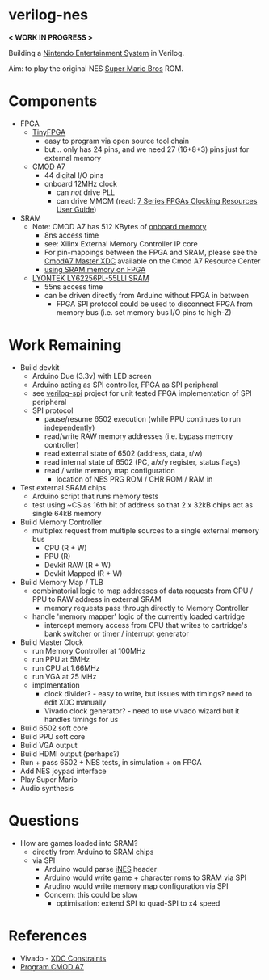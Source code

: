 # verilog-nes

**< WORK IN PROGRESS >**

Building a [Nintendo Entertainment System](https://en.wikipedia.org/wiki/Nintendo_Entertainment_System) in Verilog.

Aim: to play the original NES [Super Mario Bros](https://en.wikipedia.org/wiki/Super_Mario_Bros.) ROM.

# Components

- FPGA
  - [TinyFPGA](https://www.digikey.co.uk/catalog/en/partgroup/tinyfpga-bx-board/81752?utm_adgroup=General&utm_source=google&utm_medium=cpc&utm_campaign=Dynamic%20Search_EN_Product&utm_term=&productid=&gclid=Cj0KCQiAoab_BRCxARIsANMx4S4ueX8bpfZlRSGOc2a1DaLXHSEJ57sAfxrhEePddjsz5_TzLCkDxRgaAlBJEALw_wcB)
    - easy to program via open source tool chain
    - but .. only has 24 pins, and we need 27 (16+8+3) pins just for external memory
  - [CMOD A7](https://reference.digilentinc.com/reference/programmable-logic/cmod-a7/reference-manual)
    - 44 digital I/O pins
    - onboard 12MHz clock
      - can *not* drive PLL
      - can drive MMCM (read: [7 Series FPGAs Clocking Resources User Guide](https://www.xilinx.com/support/documentation/user_guides/ug472_7Series_Clocking.pdf))
- SRAM
  - Note: CMOD A7 has 512 KBytes of [onboard memory](http://www.issi.com/WW/pdf/61-64WV5128Axx-Bxx.pdf?_ga=2.108008578.1610916471.1609185004-1649949881.1605016660)
    - 8ns access time
    - see: Xilinx External Memory Controller IP core
    - For pin-mappings between the FPGA and SRAM, please see the [CmodA7 Master XDC](https://github.com/Digilent/digilent-xdc/blob/master/Cmod-A7-Master.xdc) available on the Cmod A7 Resource Center
    - [using SRAM memory on FPGA](https://www.hackster.io/salvador-canas/a-practical-introduction-to-sram-memories-using-an-fpga-i-3f3992?_ga=2.78132372.1610916471.1609185004-1649949881.1605016660)
  - [LYONTEK LY62256PL-55LLI SRAM](https://www.ebay.co.uk/itm/171951203027)
    - 55ns access time
    - can be driven directly from Arduino without FPGA in between
      - FPGA SPI protocol could be used to disconnect FPGA from memory bus (i.e. set memory bus I/O pins to high-Z)

# Work Remaining

- Build devkit
    - Arduino Due (3.3v) with LED screen
    - Arduino acting as SPI controller, FPGA as SPI peripheral
    - see [verilog-spi](https://github.com/JimKnowler/verilog-spi) project for unit tested FPGA implementation of SPI peripheral
    - SPI protocol
      - pause/resume 6502 execution (while PPU continues to run independently)
      - read/write RAW memory addresses (i.e. bypass memory controller)
      - read external state of 6502 (address, data, r/w)
      - read internal state of 6502 (PC, a/x/y register, status flags)
      - read / write memory map configuration
        - location of NES PRG ROM / CHR ROM / RAM in 
- Test external SRAM chips
  - Arduino script that runs memory tests
  - test using ~CS as 16th bit of address so that 2 x 32kB chips act as single 64kB memory
- Build Memory Controller
  - multiplex request from multiple sources to a single external memory bus
    - CPU (R + W)
    - PPU (R)
    - Devkit RAW (R + W)
    - Devkit Mapped (R + W)
- Build Memory Map / TLB
  - combinatorial logic to map addresses of data requests from CPU / PPU to RAW address in external SRAM
    - memory requests pass through directly to Memory Controller
  - handle 'memory mapper' logic of the currently loaded cartridge
    - intercept memory access from CPU that writes to cartridge's bank switcher or timer / interrupt generator
- Build Master Clock
  - run Memory Controller at 100MHz
  - run PPU at 5MHz
  - run CPU at 1.66MHz
  - run VGA at 25 MHz
  - implmentation
    - clock divider? - easy to write, but issues with timings? need to edit XDC manually
    - Vivado clock generator? - need to use vivado wizard but it handles timings for us
- Build 6502 soft core
- Build PPU soft core
- Build VGA output
- Build HDMI output (perhaps?)
- Run + pass 6502 + NES tests, in simulation + on FPGA
- Add NES joypad interface
- Play Super Mario
- Audio synthesis

# Questions

- How are games loaded into SRAM?
  - directly from Arduino to SRAM chips
  - via SPI 
    - Arduino would parse [iNES](https://wiki.nesdev.com/w/index.php/INES) header
    - Arduino would write game + character roms to SRAM via SPI
    - Arudino would write memory map configuration via SPI
    - Concern: this could be slow
      - optimisation: extend SPI to quad-SPI to x4 speed

# References
- Vivado - [XDC Constraints](https://www.xilinx.com/support/documentation/sw_manuals/xilinx2014_1/ug903-vivado-using-constraints.pdf)
- [Program CMOD A7](https://reference.digilentinc.com/learn/programmable-logic/tutorials/cmod-a7-programming-guide/start)